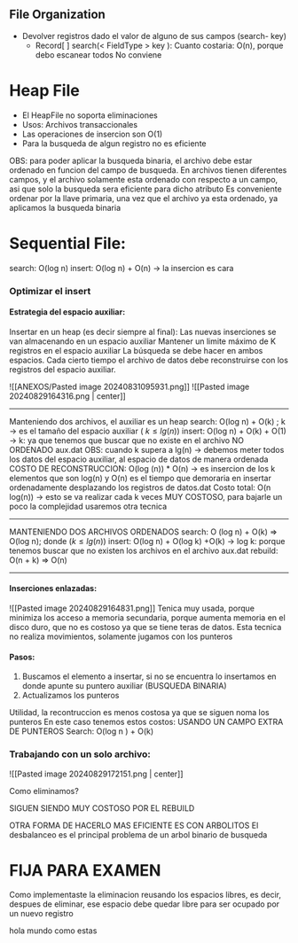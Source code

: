 
## File Organization
- Devolver registros dado el valor de alguno de sus campos (search- key)
	- Record[ ] search(< FieldType > key ):
		Cuanto costaria: O(n), porque debo escanear todos
		No conviene




# Heap File
- El HeapFile no soporta eliminaciones
- Usos: Archivos transaccionales
- Las operaciones de insercion son O(1)
- Para la busqueda de algun registro no es eficiente

OBS: para poder aplicar la busqueda binaria, el archivo debe estar ordenado en funcion del campo de busqueda.
En archivos tienen diferentes campos, y el archivo solamente esta ordenado con respecto a un campo, asi que solo la busqueda sera eficiente para dicho atributo
Es conveniente ordenar por la llave primaria, una vez que el archivo ya esta ordenado, ya aplicamos la busqueda binaria


# Sequential File:
search: O(log n)
insert: O(log n) + O(n) -> la insercion es cara
### Optimizar el insert
#### Estrategia del espacio auxiliar:
Insertar en un heap (es decir siempre al final): Las nuevas inserciones se van almacenando en un espacio auxiliar
Mantener un limite máximo de K registros en el espacio auxiliar 
La búsqueda se debe hacer en ambos espacios.
Cada cierto tiempo el archivo de datos debe reconstruirse con los registros del espacio auxiliar.

![[ANEXOS/Pasted image 20240831095931.png]]
![[Pasted image 20240829164316.png | center]]

---
Manteniendo dos archivos, el auxiliar es un heap
search: O(log n) + O(k) ; k -> es el tamaño del espacio auxiliar ( $k \le lg(n)$)
insert: O(log n) + O(k) + O(1) -> k: ya que tenemos que buscar que no existe en el archivo NO ORDENADO aux.dat
OBS: cuando k supera a lg(n) -> debemos meter todos los datos del espacio auxiliar, al espacio de datos de manera ordenada
COSTO DE RECONSTRUCCION: O(log (n)) * O(n) -> es insercion de los k elementos que son log(n) y O(n) es el tiempo que demoraria en insertar ordenadamente desplazando los registros de datos.dat
Costo total: O(n log(n)) -> esto se va realizar cada k veces
MUY COSTOSO, para bajarle un poco la complejidad usaremos otra tecnica 

---
MANTENIENDO DOS ARCHIVOS ORDENADOS
search: O (log n) + O(k) => O(log n); donde ($k \le lg(n)$) 
insert: O(log n) + O(log k) +O(k) -> log k: porque tenemos buscar que no existen los archivos en el archivo aux.dat
rebuild: O(n + k) => O(n)

---
#### Inserciones enlazadas:
![[Pasted image 20240829164831.png]]
Tenica muy usada, porque minimiza los acceso a memoria secundaria, porque aumenta memoria en el disco duro, que no es costoso ya que se tiene teras de datos.
Esta tecnica no realiza movimientos, solamente jugamos con los punteros
#### Pasos:
1. Buscamos el elemento a insertar, si no se encuentra lo insertamos en donde apunte su puntero auxiliar (BUSQUEDA BINARIA)
2. Actualizamos los punteros

Utilidad, la recontruccion es menos costosa ya que se siguen noma los punteros
En este caso tenemos estos costos:
USANDO UN CAMPO EXTRA DE PUNTEROS
Search: O(log n ) + O(k)

### Trabajando con un solo archivo:
![[Pasted image 20240829172151.png | center]]

Como eliminamos?

SIGUEN SIENDO MUY COSTOSO POR EL REBUILD

OTRA FORMA DE HACERLO MAS EFICIENTE ES CON ARBOLITOS 
El desbalanceo es el principal problema de un arbol binario de busqueda

# FIJA PARA EXAMEN
Como implementaste la eliminacion reusando los espacios libres, es decir, despues de eliminar, ese espacio debe quedar libre para ser ocupado por un nuevo registro


hola mundo como estas 